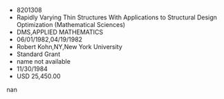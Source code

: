 
* 8201308
* Rapidly Varying Thin Structures With Applications to Structural Design Optimization (Mathematical Sciences)
* DMS,APPLIED MATHEMATICS
* 06/01/1982,04/19/1982
* Robert Kohn,NY,New York University
* Standard Grant
*   name not available
* 11/30/1984
* USD 25,450.00

nan

